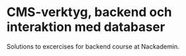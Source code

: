 # CMS-verktyg, backend och interaktion med databaser

Solutions to excercises for backend course at Nackademin.
